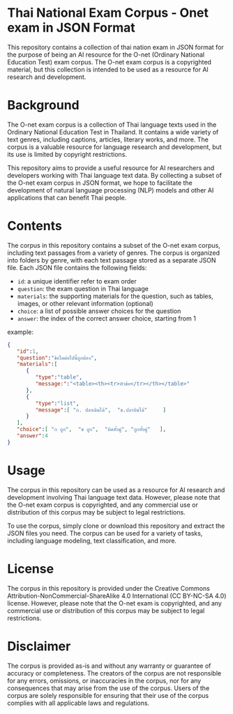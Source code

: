 # Thai National Exam Corpus - Onet exam in JSON Format
This repository contains a collection of thai nation exam in JSON format for the purpose of being an AI resource for the O-net (Ordinary National Education Test) exam corpus. The O-net exam corpus is a copyrighted material, but this collection is intended to be used as a resource for AI research and development.

# Background
The O-net exam corpus is a collection of Thai language texts used in the Ordinary National Education Test in Thailand. It contains a wide variety of text genres, including captions, articles, literary works, and more. The corpus is a valuable resource for language research and development, but its use is limited by copyright restrictions.

This repository aims to provide a useful resource for AI researchers and developers working with Thai language text data. By collecting a subset of the O-net exam corpus in JSON format, we hope to facilitate the development of natural language processing (NLP) models and other AI applications that can benefit Thai people.

# Contents
The corpus in this repository contains a subset of the O-net exam corpus, including text passages from a variety of genres. The corpus is organized into folders by genre, with each text passage stored as a separate JSON file. Each JSON file contains the following fields:

- `id`: a unique identifier refer to exam order
- `question`: the exam question in Thai language
- `materials`: the supporting materials for the question, such as tables, images, or other relevant information (optional)
- `choice`: a list of possible answer choices for the question
- `answer`: the index of the correct answer choice, starting from 1

example:
```json
{
   "id":1,
   "question":"ข้อใดต่อไปนี้ถูกต้อง",
   "materials":[
      {
         "type":"table",
         "message:":"<table><th><tr>หัวข้อ</tr></th></table>"
      },
      {
         "type":"list",
         "message":[ "ก. ปลาเดินได้",  "ข.ปลาบินได้"     ]
      }
   ],
   "choice":[ "ก ถูก",  "ข ถูก",  "ผิดทั้งคู่", "ถูกทั้งคู่"   ],
   "answer":4
}
```

# Usage
The corpus in this repository can be used as a resource for AI research and development involving Thai language text data. However, please note that the O-net exam corpus is copyrighted, and any commercial use or distribution of this corpus may be subject to legal restrictions.

To use the corpus, simply clone or download this repository and extract the JSON files you need. The corpus can be used for a variety of tasks, including language modeling, text classification, and more.

# License
The corpus in this repository is provided under the Creative Commons Attribution-NonCommercial-ShareAlike 4.0 International (CC BY-NC-SA 4.0) license. However, please note that the O-net exam is copyrighted, and any commercial use or distribution of this corpus may be subject to legal restrictions.

# Disclaimer
The corpus is provided as-is and without any warranty or guarantee of accuracy or completeness. The creators of the corpus are not responsible for any errors, omissions, or inaccuracies in the corpus, nor for any consequences that may arise from the use of the corpus. Users of the corpus are solely responsible for ensuring that their use of the corpus complies with all applicable laws and regulations.
